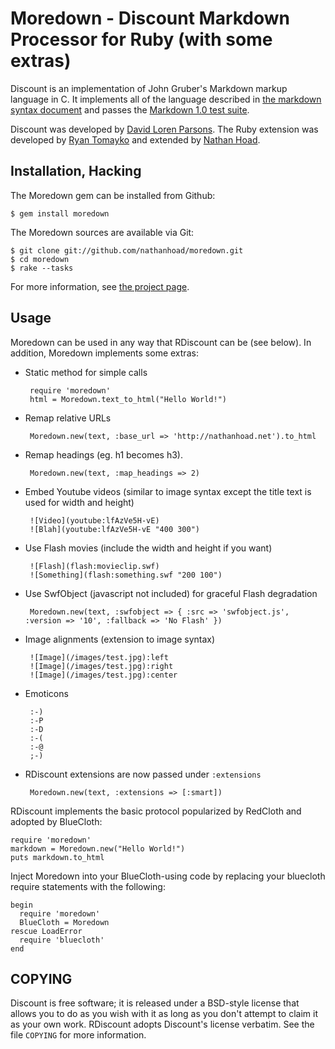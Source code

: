 Moredown - Discount Markdown Processor for Ruby (with some extras)
==================================================================

Discount is an implementation of John Gruber's Markdown markup language in C. It
implements all of the language described in [the markdown syntax document][1] and
passes the [Markdown 1.0 test suite][2].

Discount was developed by [David Loren Parsons][3]. The Ruby extension was
developed by [Ryan Tomayko][4] and extended by [Nathan Hoad][5].

[1]: http://daringfireball.net/projects/markdown/syntax
[2]: http://daringfireball.net/projects/downloads/MarkdownTest_1.0.zip
[3]: http://www.pell.portland.or.us/~orc
[4]: http://tomayko.com/
[5]: http://nathanhoad.net/

Installation, Hacking
---------------------

The Moredown gem can be installed from Github:

    $ gem install moredown

The Moredown sources are available via Git:

    $ git clone git://github.com/nathanhoad/moredown.git
    $ cd moredown
    $ rake --tasks

For more information, see [the project page](http://github.com/nathanhoad/moredown).

Usage
-----

Moredown can be used in any way that RDiscount can be (see below). In addition, Moredown
implements some extras:

 * Static method for simple calls

        require 'moredown'
        html = Moredown.text_to_html("Hello World!")

 * Remap relative URLs
 
        Moredown.new(text, :base_url => 'http://nathanhoad.net').to_html

 * Remap headings (eg. h1 becomes h3).
 
        Moredown.new(text, :map_headings => 2)

 * Embed Youtube videos (similar to image syntax except the title text is used for width and height)
 
        ![Video](youtube:lfAzVe5H-vE)
        ![Blah](youtube:lfAzVe5H-vE "400 300")
 
 * Use Flash movies (include the width and height if you want)
 
        ![Flash](flash:movieclip.swf)
        ![Something](flash:something.swf "200 100")

 * Use SwfObject (javascript not included) for graceful Flash degradation
 
        Moredown.new(text, :swfobject => { :src => 'swfobject.js', :version => '10', :fallback => 'No Flash' })

 * Image alignments (extension to image syntax)
 
        ![Image](/images/test.jpg):left
        ![Image](/images/test.jpg):right
        ![Image](/images/test.jpg):center

 * Emoticons
 
        :-)
        :-P
        :-D
        :-(
        :-@
        ;-)

 * RDiscount extensions are now passed under `:extensions`
 
        Moredown.new(text, :extensions => [:smart])

RDiscount implements the basic protocol popularized by RedCloth and adopted
by BlueCloth:

    require 'moredown'
    markdown = Moredown.new("Hello World!")
    puts markdown.to_html

Inject Moredown into your BlueCloth-using code by replacing your bluecloth
require statements with the following:

    begin
      require 'moredown'
      BlueCloth = Moredown
    rescue LoadError
      require 'bluecloth'
    end
    

COPYING
-------

Discount is free software;  it is released under a BSD-style license
that allows you to do as you wish with it as long as you don't attempt
to claim it as your own work. RDiscount adopts Discount's license
verbatim. See the file `COPYING` for more information.
